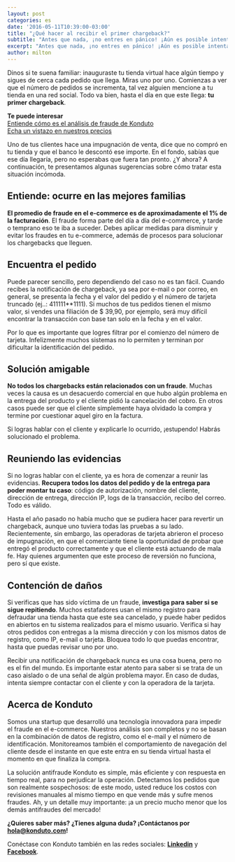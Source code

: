 ```yaml
---
layout: post
categories: es
date: '2016-05-11T10:39:00-03:00'
title: "¿Qué hacer al recibir el primer chargeback?"
subtitle: "Antes que nada, ¡no entres en pánico! ¡Aún es posible intentar revertirlo y prevenirse para el futuro!"
excerpt: "Antes que nada, ¡no entres en pánico! ¡Aún es posible intentar revertirlo y prevenirse para el futuro!"
author: milton
---
```


Dinos si te suena familiar: inauguraste tu tienda virtual hace algún tiempo y sigues de cerca cada pedido que llega. Miras uno por uno. Comienzas a ver que el número de pedidos se incrementa, tal vez alguien mencione a tu tienda en una red social. Todo va bien, hasta el día en que este llega: **tu primer chargeback**.

**Te puede interesar**  
[Entiende cómo es el análisis de fraude de Konduto](https://www.konduto.com/es/how-it-works/?utm_source=konduto&utm_medium=blog-es&utm_campaign=conteudo-1stcb)  
[Echa un vistazo en nuestros precios](https://www.konduto.com/es/pricing/?utm_source=konduto&utm_medium=blog-es&utm_campaign=conteudo-1stcb)

Uno de tus clientes hace una impugnación de venta, dice que no compró en tu tienda y que el banco le descontó ese importe. En el fondo, sabías que ese día llegaría, pero no esperabas que fuera tan pronto. ¿Y ahora? A continuación, te presentamos algunas sugerencias sobre cómo tratar esta situación incómoda.

## Entiende: ocurre en las mejores familias

**El promedio de fraude en el e-commerce es de aproximadamente el 1% de la facturación**. El fraude forma parte del día a día del e-commerce, y tarde o temprano eso te iba a suceder. Debes aplicar medidas para disminuir y evitar los fraudes en tu e-commerce, además de procesos para solucionar los chargebacks que lleguen.

## Encuentra el pedido

Puede parecer sencillo, pero dependiendo del caso no es tan fácil. Cuando recibes la notificación de chargeback, ya sea por e-mail o por correo, en general, se presenta la fecha y el valor del pedido y el número de tarjeta truncado (ej..: 411111**1111). Si muchos de tus pedidos tienen el mismo valor, si vendes una filiación de $ 39,90, por ejemplo, será muy difícil encontrar la transacción con base tan solo en la fecha y en el valor.

Por lo que es importante que logres filtrar por el comienzo del número de tarjeta. Infelizmente muchos sistemas no lo permiten y terminan por dificultar la identificación del pedido.

## Solución amigable

**No todos los chargebacks están relacionados con un fraude**. Muchas veces la causa es un desacuerdo comercial en que hubo algún problema en la entrega del producto y el cliente pidió la cancelación del cobro. En otros casos puede ser que el cliente simplemente haya olvidado la compra y termine por cuestionar aquel giro en la factura.

Si logras hablar con el cliente y explicarle lo ocurrido, ¡estupendo! Habrás solucionado el problema.

## Reuniendo las evidencias

Si no logras hablar con el cliente, ya es hora de comenzar a reunir las evidencias. **Recupera todos los datos del pedido y de la entrega para poder montar tu caso**: código de autorización, nombre del cliente, dirección de entrega, dirección IP, logs de la transacción, recibo del correo. Todo es válido.

Hasta el año pasado no había mucho que se pudiera hacer para revertir un chargeback, aunque uno tuviera todas las pruebas a su lado. Recientemente, sin embargo, las operadoras de tarjeta abrieron el proceso de impugnación, en que el comerciante tiene la oportunidad de probar que entregó el producto correctamente y que el cliente está actuando de mala fe. Hay quienes argumenten que este proceso de reversión no funciona, pero sí que existe.

## Contención de daños

Si verificas que has sido víctima de un fraude, **investiga para saber si se sigue repitiendo**. Muchos estafadores usan el mismo registro para defraudar una tienda hasta que este sea cancelado, y puede haber pedidos en abiertos en tu sistema realizados para el mismo usuario. Verifica si hay otros pedidos con entregas a la misma dirección y con los mismos datos de registro, como IP, e-mail o tarjeta. Bloquea todo lo que puedas encontrar, hasta que puedas revisar uno por uno.

Recibir una notificación de chargeback nunca es una cosa buena, pero no es el fin del mundo. Es importante estar atento para saber si se trata de un caso aislado o de una señal de algún problema mayor. En caso de dudas, intenta siempre contactar con el cliente y con la operadora de la tarjeta.

## Acerca de Konduto

Somos una startup que desarrolló una tecnología innovadora para impedir el fraude en el e-commerce. Nuestros análisis son completos y no se basan en la combinación de datos de registro, como el e-mail y el número de identificación. Monitoreamos también el comportamiento de navegación del cliente desde el instante en que este entra en su tienda virtual hasta el momento en que finaliza la compra.

La solución antifraude Konduto es simple, más eficiente y con respuesta en tiempo real, para no perjudicar la operación. Detectamos los pedidos que son realmente sospechosos: de este modo, usted reduce los costos con revisiones manuales al mismo tiempo en que vende más y sufre menos fraudes. Ah, y un detalle muy importante: ¡a un precio mucho menor que los demás antifraudes del mercado!

**¿Quieres saber más? ¿Tienes alguna duda? ¡Contáctanos por [hola@konduto.com](mailto:hola@konduto.com)!**

Conéctase con Konduto también en las redes sociales: **[Linkedin](https://www.linkedin.com/company/konduto?trk=company_logo)** y **[Facebook](https://www.facebook.com/konduto?fref=ts)**.